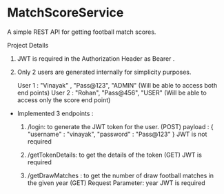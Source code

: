 # MatchScoreService
A simple REST API for getting football match scores.

Project Details

1. JWT is required in the Authorization Header as Bearer <Token>.
2. Only 2 users are generated internally for simplicity purposes.

   User 1 : "Vinayak" , "Pass@123", "ADMIN" (Will be able to access both end points)
   User 2 : "Rohan", "Pass@456", "USER" (Will be able to access only the score end point)


   
* Implemented 3 endpoints :
   1. /login: to generate the JWT token for the user. (POST)
    payload : {
                    "username" : "vinayak",
                    "password" : "Pass@123"
              }
      JWT is not required



   2. /getTokenDetails: to get the details of the token (GET)
       JWT is required


   3. /getDrawMatches : to get the number of draw football matches in the given year (GET)
      Request Parameter: year
      JWT is required
